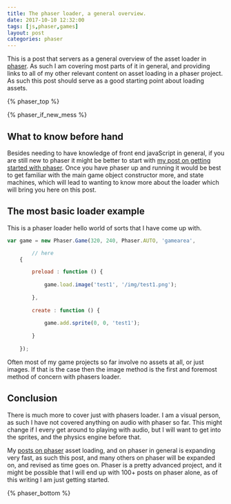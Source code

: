 ```yaml
---
title: The phaser loader, a general overview.
date: 2017-10-10 12:32:00
tags: [js,phaser,games]
layout: post
categories: phaser
---
```


This is a post that servers as a general overview of the asset loader in [phaser](http://phaser.io). As such I am covering most parts of it in general, and providing links to all of my other relevant content on asset loading in a phaser project. As such this post should serve as a good starting point about loading assets.

<!-- more -->

{% phaser_top %}

{% phaser_if_new_mess %}

## What to know before hand

Besides needing to have knowledge of front end javaScript in general, if you are still new to phaser it might be better to start with [my post on getting started with phaser](/2017/10/04/phaser-getting-started/). Once you have phaser up and running it would be best to get familiar with the main game object constructor more, and state machines, which will lead to wanting to know more about the loader which will bring you here on this post.

## The most basic loader example

This is a phaser loader hello world of sorts that I have come up with.

```js
var game = new Phaser.Game(320, 240, Phaser.AUTO, 'gamearea',

        // here
    {

        preload : function () {
 
            game.load.image('test1', '/img/test1.png');
 
        },
 
        create : function () {
 
            game.add.sprite(0, 0, 'test1');
 
        }
 
    });
```

Often most of my game projects so far involve no assets at all, or just images. If that is the case then the image method is the first and foremost method of concern with phasers loader.

## Conclusion

There is much more to cover just with phasers loader. I am a visual person, as such I have not covered anything on audio with phaser so far. This might change if I every get around to playing with audio, but I will want to get into the sprites, and the physics engine before that.

My [posts on phaser](/categories/phaser/) asset loading, and on phaser in general is expanding very fast, as such this post, and many others on phaser will be expanded on, and revised as time goes on. Phaser is a pretty advanced project, and it might be possible that I will end up with 100+ posts on phaser alone, as of this writing I am just getting started.

{% phaser_bottom %}
